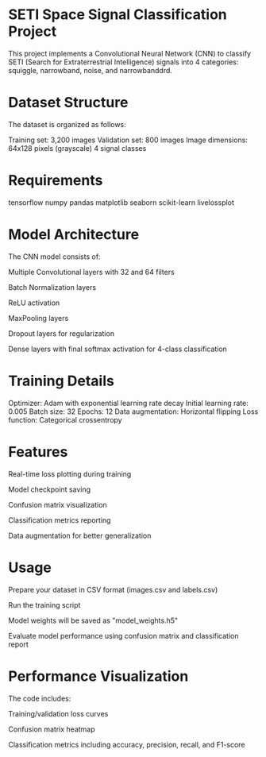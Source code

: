 # SETI Space Signal Classification Project
This project implements a Convolutional Neural Network (CNN) to classify SETI (Search for Extraterrestrial Intelligence) signals into 4 categories: squiggle, narrowband, noise, and narrowbanddrd.

# Dataset Structure
The dataset is organized as follows:

Training set: 3,200 images
Validation set: 800 images
Image dimensions: 64x128 pixels (grayscale)
4 signal classes

# Requirements
tensorflow
numpy
pandas
matplotlib
seaborn
scikit-learn
livelossplot

# Model Architecture
The CNN model consists of:

Multiple Convolutional layers with 32 and 64 filters

Batch Normalization layers

ReLU activation

MaxPooling layers

Dropout layers for regularization

Dense layers with final softmax activation for 4-class classification

# Training Details
Optimizer: Adam with exponential learning rate decay
Initial learning rate: 0.005
Batch size: 32
Epochs: 12
Data augmentation: Horizontal flipping
Loss function: Categorical crossentropy

# Features
Real-time loss plotting during training

Model checkpoint saving

Confusion matrix visualization

Classification metrics reporting

Data augmentation for better generalization

# Usage
Prepare your dataset in CSV format (images.csv and labels.csv)

Run the training script

Model weights will be saved as "model_weights.h5"

Evaluate model performance using confusion matrix and classification report

# Performance Visualization
The code includes:

Training/validation loss curves

Confusion matrix heatmap

Classification metrics including accuracy, precision, recall, and F1-score
